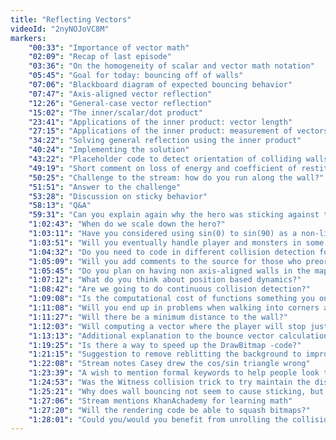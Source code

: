 ```yaml
---
title: "Reflecting Vectors"
videoId: "2nyNOJoVC8M"
markers:
    "00:33": "Importance of vector math"
    "02:09": "Recap of last episode"
    "03:36": "On the homogeneity of scalar and vector math notation"
    "05:45": "Goal for today: bouncing off of walls"
    "07:06": "Blackboard diagram of expected bouncing behavior"
    "07:47": "Axis-aligned vector reflection"
    "12:26": "General-case vector reflection"
    "15:02": "The inner/scalar/dot product"
    "23:41": "Applications of the inner product: vector length"
    "27:15": "Applications of the inner product: measurement of vectors on new reference frames"
    "34:22": "Solving general reflection using the inner product"
    "40:24": "Implementing the solution"
    "43:22": "Placeholder code to detect orientation of colliding walls"
    "49:19": "Short comment on loss of energy and coefficient of restitution"
    "50:25": "Challenge to the stream: how do you run along the wall?"
    "51:51": "Answer to the challenge"
    "53:28": "Discussion on sticky behavior"
    "58:13": "Q&A"
    "59:31": "Can you explain again why the hero was sticking against the wall?"
    "1:02:43": "When do we scale down the hero?"
    "1:03:11": "Have you considered using sin(0) to sin(90) as a non-linear inertia curve?"
    "1:03:51": "Will you eventually handle player and monsters in some kind of physics engine?"
    "1:04:32": "Do you need to code in different collision detection for the enemies?"
    "1:05:09": "Will you add comments to the source for those who preordered?"
    "1:05:45": "Do you plan on having non axis-aligned walls in the maps?"
    "1:07:12": "What do you think about position based dynamics?"
    "1:08:42": "Are we going to do continuous collision detection?"
    "1:09:08": "Is the computational cost of functions something you only learn by experience?"
    "1:11:08": "Will you end up in problems when walking into corners after the sticking fix tomorrow?"
    "1:11:27": "Will there be a minimum distance to the wall?"
    "1:12:03": "Will computing a vector where the player will stop just before the wall solve the sticking?"
    "1:13:13": "Additional explanation to the bounce vector calculation"
    "1:19:25": "Is there a way to speed up the DrawBitmap -code?"
    "1:21:15": "Suggestion to remove reblitting the background to improve performance"
    "1:22:08": "Stream notes Casey drew the cos/sin triangle wrong"
    "1:23:39": "A wish to mention formal keywords to help people look things up"
    "1:24:53": "Was the Witness collision trick to try maintain the distance traveled?"
    "1:25:21": "Why does wall bouncing not seem to cause sticking, but sliding does?"
    "1:27:06": "Stream mentions KhanAchademy for learning math"
    "1:27:20": "Will the rendering code be able to squash bitmaps?"
    "1:28:01": "Could you/would you benefit from unrolling the collision loop ... ?"
---
```


